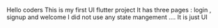 Hello coders
This is my first UI flutter project 
It has three pages : login , signup and welcome 
I did not use any state mangement .... It is just UI 

